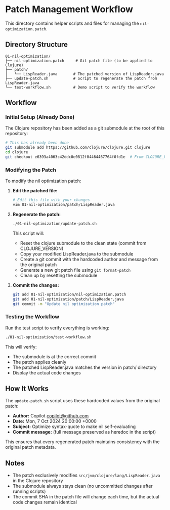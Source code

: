 # Patch Management Workflow

This directory contains helper scripts and files for managing the `nil-optimization.patch`.

## Directory Structure

```
01-nil-optimization/
├── nil-optimization.patch     # Git patch file (to be applied to Clojure)
├── patch/
│   └── LispReader.java       # The patched version of LispReader.java
├── update-patch.sh           # Script to regenerate the patch from LispReader.java
└── test-workflow.sh          # Demo script to verify the workflow
```

## Workflow

### Initial Setup (Already Done)

The Clojure repository has been added as a git submodule at the root of this repository:

```bash
# This has already been done
git submodule add https://github.com/clojure/clojure.git clojure
cd clojure
git checkout e6393a4063c42ddc0e0812f04464467764f0fd1e  # From CLOJURE_VERSION file
```

### Modifying the Patch

To modify the nil optimization patch:

1. **Edit the patched file:**
   ```bash
   # Edit this file with your changes
   vim 01-nil-optimization/patch/LispReader.java
   ```

2. **Regenerate the patch:**
   ```bash
   ./01-nil-optimization/update-patch.sh
   ```

   This script will:
   - Reset the clojure submodule to the clean state (commit from CLOJURE_VERSION)
   - Copy your modified LispReader.java to the submodule
   - Create a git commit with the hardcoded author and message from the original patch
   - Generate a new git patch file using `git format-patch`
   - Clean up by resetting the submodule

3. **Commit the changes:**
   ```bash
   git add 01-nil-optimization/nil-optimization.patch
   git add 01-nil-optimization/patch/LispReader.java
   git commit -m "Update nil optimization patch"
   ```

### Testing the Workflow

Run the test script to verify everything is working:

```bash
./01-nil-optimization/test-workflow.sh
```

This will verify:
- The submodule is at the correct commit
- The patch applies cleanly
- The patched LispReader.java matches the version in patch/ directory
- Display the actual code changes

## How It Works

The `update-patch.sh` script uses these hardcoded values from the original patch:

- **Author:** Copilot <copilot@github.com>
- **Date:** Mon, 7 Oct 2024 20:00:00 +0000
- **Subject:** Optimize syntax-quote to make nil self-evaluating
- **Commit message:** (full message preserved as heredoc in the script)

This ensures that every regenerated patch maintains consistency with the original patch metadata.

## Notes

- The patch exclusively modifies `src/jvm/clojure/lang/LispReader.java` in the Clojure repository
- The submodule always stays clean (no uncommitted changes after running scripts)
- The commit SHA in the patch file will change each time, but the actual code changes remain identical
